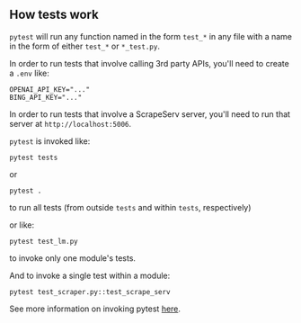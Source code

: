 
## How tests work

`pytest` will run any function named in the form `test_*` in any file with a name in the form of either `test_*` or `*_test.py`.

In order to run tests that involve calling 3rd party APIs, you'll need to create a `.env` like:

```
OPENAI_API_KEY="..."
BING_API_KEY="..."
```

In order to run tests that involve a ScrapeServ server, you'll need to run that server at `http://localhost:5006`.

`pytest` is invoked like:

```
pytest tests
```

or 

```
pytest .
```

to run all tests (from outside `tests` and within `tests`, respectively)

or like:

```
pytest test_lm.py
```

to invoke only one module's tests.

And to invoke a single test within a module:

```
pytest test_scraper.py::test_scrape_serv
```

See more information on invoking pytest [here](https://docs.pytest.org/en/stable/how-to/usage.html#usage).
